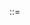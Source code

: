 <META>::=<title>::="Formatting Is Fun"
<META>::=<date>::="June 12, 2016"
## Formatting in fiction
Time was, when you were ready to have a book published, you sent off your typewritten manuscript to the publisher and they determined what sort of physical form this would take. Typeface, page size, font size, paper stock, often cover art, hardcover vs. trade paperback, all that stuff. 

That's still true, to a large degree, but all the advances in technology for dead-tree printing have really let us go to town with creative formatting. This can take a variety of forms. I'm going to lead, however, with a historical example.

William Faulkner wanted *The Sound and The Fury* to be published with [more than just black ink on white paper](http://www.nytimes.com/2012/09/16/books/review/the-sound-and-the-fury-in-14-colors.html?_r=0). (Well, he didn't have anything to say about the paper.) But I do know that he wanted multiple ink colors to indicate the various speakers and time periods and intersections thereof. My recollection from undergrad is that he wanted four colors (or perhaps five if you include black); the *Times* article above suggests fourteen. At any rate, the publisher said 'no', because that would have been super expensive in 1929. (The ultra-deluxe 14-color modern edition linked above sold for $345 at printing, though I doubt this was strictly necessary and is almost certainly a case of [conspicuous consumption](https://en.wikipedia.org/wiki/Conspicuous_consumption) for lit nerds.)

There's an interesting discussion of how the new coloration may actually make the book **too** non-difficult to read. I wouldn't know, since I read the broke undergrad Penguin Classics version, but it's an interesting thought. I have the impression that *The Sound and The Fury* is sort of a rite of passage, and that this makes accessibility a bad thing, to a certain type of person. That's a topic for another time I suppose.

So that was then, and this is now. Custom formatting is cheaper and easier, yay! I'll admit that I first started noticing it when I was reading *Cell* by Stephen King, which would have been, gosh, ten years ago. One of the recurring images is the main character being crushed by a piece of construction equipment. The equipment's brand is Link-Belt. "Here comes Link-Belt!" is I believe the refrain. But it's in sort of a font like "Here comes <span style="font-family: impact;">LINK-BELT</span>!" And as it gets closer and closer to crushing his leg (debilitating leg injuries are something of a motif for Mr. King), it gets bigger.

##### "Here comes <span style="font-family: impact;">LINK-BELT</span>!"
[...]
### "Here comes <span style="font-family: impact;">LINK-BELT</span>!"
[...]
# "Here comes <span style="font-family: impact;">LINK-BELT</span>!"

(To this day, when I pass a construction site on the highway and see a <span style="font-family: impact;">LINK-BELT</span> piece of machinery, I think of that.)

That's fun. And technology is letting us do more stuff like that in more things 'cuz cheap production, which is good. It even lets us do some completely bugf--- crazy things like this.

![House of Leaves](http://www.tynanburke.com/static/house-of-leaves-sample.jpg)

[*House of Leaves*](https://en.wikipedia.org/wiki/House_of_Leaves) (Mark Z. Danielewski) is, uh, a thing that exists. (I did not take this picture.) It's weird. Leaving aside the question of whether or not it pulls off what it's trying to do, let nobody say that *it doesn't try to do it.* And it just wouldn't even **exist** if it we didn't have the ability to do something like this for a few (seven) hundred pages relatively cheap. It costs about as much as any other roughly-letter-sized 700-page book. We aren't talking about asking the publisher 'can I use Helvetica instead of Times'? We aren't talking about something like *The Sound and The Fury* here, where it's maybe better/closer to the original intent if you have a few extra colors. Cheap formatting is an **existential requirement** for this book.

Yay cheap formatting! I'm generally in favor of books existing! Really going out on a limb there, I know!

Obviously this is even easier in digital formats. I'm going to go out on another limb and include web sites in that calculation. Philosophically they're just books with javascript and a database, or perhaps more like [the memex](https://en.wikipedia.org/wiki/Memex), but the relevant thing is, these were all conceived of as *digital text*, and in this sense 'text' means 'a document' and 'a document' means 'a book'. (This is a lie, but a convenient one.)

Anywho, formatting is cool, and it lets you do things with a text that you couldn't do before, and that's good. Here's something I just did in my big re-draft of [the story I've been writing](https://imjustthisguyyouknow.wordpress.com/tag/the-fish/?order=asc):

![The World Beyond Eels](http://www.tynanburke.com/static/formatting.png)
